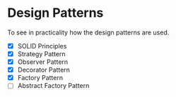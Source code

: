 # Design Patterns
To see in practicality how the design patterns are used.

- [x] SOLID Principles
- [x] Strategy Pattern
- [x] Observer Pattern
- [x] Decorator Pattern
- [x] Factory Pattern
- [ ] Abstract Factory Pattern
